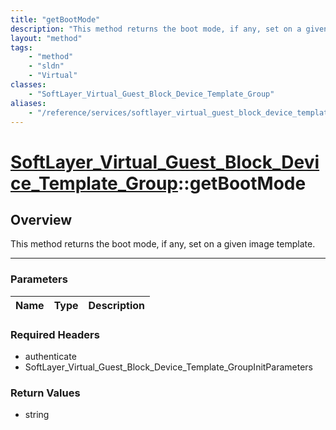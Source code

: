 ```yaml
---
title: "getBootMode"
description: "This method returns the boot mode, if any, set on a given image template."
layout: "method"
tags:
    - "method"
    - "sldn"
    - "Virtual"
classes:
    - "SoftLayer_Virtual_Guest_Block_Device_Template_Group"
aliases:
    - "/reference/services/softlayer_virtual_guest_block_device_template_group/getBootMode"
---
```

# [SoftLayer_Virtual_Guest_Block_Device_Template_Group](/reference/services/SoftLayer_Virtual_Guest_Block_Device_Template_Group)::getBootMode





## Overview 
This method returns the boot mode, if any, set on a given image template. 

-----

### Parameters 
|Name | Type | Description |
| --- | --- | --- |


### Required Headers
* authenticate
* SoftLayer_Virtual_Guest_Block_Device_Template_GroupInitParameters


### Return Values
* string




